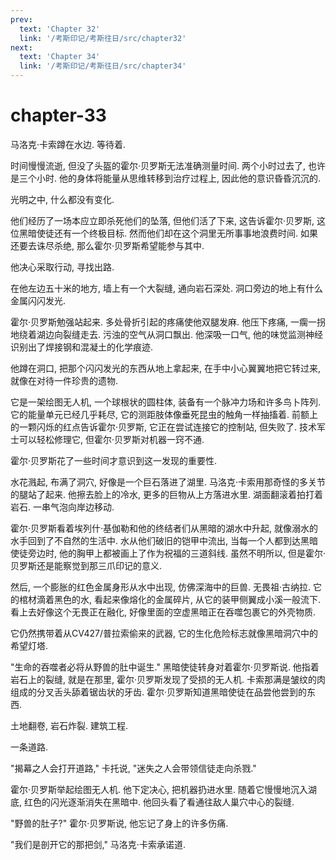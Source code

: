```yaml
---
prev:
  text: 'Chapter 32'
  link: '/考斯印记/考斯往日/src/chapter32'
next:
  text: 'Chapter 34'
  link: '/考斯印记/考斯往日/src/chapter34'
---
```


# chapter-33

马洛克·卡索蹲在水边. 等待着.

时间慢慢流逝, 但没了头盔的霍尔·贝罗斯无法准确测量时间. 两个小时过去了, 也许是三个小时. 他的身体将能量从思维转移到治疗过程上, 因此他的意识昏昏沉沉的.

光明之中, 什么都没有变化.

他们经历了一场本应立即杀死他们的坠落, 但他们活了下来, 这告诉霍尔·贝罗斯, 这位黑暗使徒还有一个终极目标. 然而他们却在这个洞里无所事事地浪费时间. 如果还要去诛尽杀绝, 那么霍尔·贝罗斯希望能参与其中.

他决心采取行动, 寻找出路.

在他左边五十米的地方, 墙上有一个大裂缝, 通向岩石深处. 洞口旁边的地上有什么金属闪闪发光.

霍尔·贝罗斯勉强站起来. 多处骨折引起的疼痛使他双腿发麻. 他压下疼痛, 一瘸一拐地绕着湖边向裂缝走去. 污浊的空气从洞口飘出. 他深吸一口气, 他的味觉监测神经识别出了焊接钢和混凝土的化学痕迹.

他蹲在洞口, 把那个闪闪发光的东西从地上拿起来, 在手中小心翼翼地把它转过来, 就像在对待一件珍贵的遗物.

它是一架绘图无人机, 一个球根状的圆柱体, 装备有一个脉冲力场和许多鸟卜阵列. 它的能量单元已经几乎耗尽, 它的测距肢体像垂死昆虫的触角一样抽搐着. 前额上的一颗闪烁的红点告诉霍尔·贝罗斯, 它正在尝试连接它的控制站, 但失败了. 技术军士可以轻松修理它, 但霍尔·贝罗斯对机器一窍不通.

霍尔·贝罗斯花了一些时间才意识到这一发现的重要性.

水花溅起, 布满了洞穴, 好像是一个巨石落进了湖里. 马洛克·卡索用那奇怪的多关节的腿站了起来. 他擦去脸上的冷水, 更多的巨物从上方落进水里. 湖面翻滚着拍打着岩石. 一串气泡向岸边移动.

霍尔·贝罗斯看着埃列什·基伽勒和他的终结者们从黑暗的湖水中升起, 就像溺水的水手回到了不自然的生活中. 水从他们破旧的铠甲中流出, 当每一个人都到达黑暗使徒旁边时, 他的胸甲上都被画上了作为祝福的三道斜线. 虽然不明所以, 但是霍尔·贝罗斯还是能察觉到那三爪印记的意义.

然后, 一个膨胀的红色金属身形从水中出现, 仿佛深海中的巨兽. 无畏祖·古纳拉. 它的棺材滴着黑色的水, 看起来像熔化的金属碎片, 从它的装甲侧翼成小溪一般流下. 看上去好像这个无畏正在融化, 好像里面的空虚黑暗正在吞噬包裹它的外壳物质.

它仍然携带着从CV427/普拉索偷来的武器, 它的生化危险标志就像黑暗洞穴中的希望灯塔.

"生命的吞噬者必将从野兽的肚中诞生." 黑暗使徒转身对着霍尔·贝罗斯说. 他指着岩石上的裂缝, 就是在那里, 霍尔·贝罗斯发现了受损的无人机. 卡索那满是皱纹的肉组成的分叉舌头舔着锯齿状的牙齿. 霍尔·贝罗斯知道黑暗使徒在品尝他尝到的东西.

土地翻卷, 岩石炸裂. 建筑工程.

一条道路.

"揭幕之人会打开道路," 卡托说, "迷失之人会带领信徒走向杀戮."

霍尔·贝罗斯举起绘图无人机. 他下定决心, 把机器扔进水里. 随着它慢慢地沉入湖底, 红色的闪光逐渐消失在黑暗中. 他回头看了看通往敌人巢穴中心的裂缝.

"野兽的肚子?" 霍尔·贝罗斯说, 他忘记了身上的许多伤痛.

"我们是剖开它的那把剑," 马洛克·卡索承诺道.
